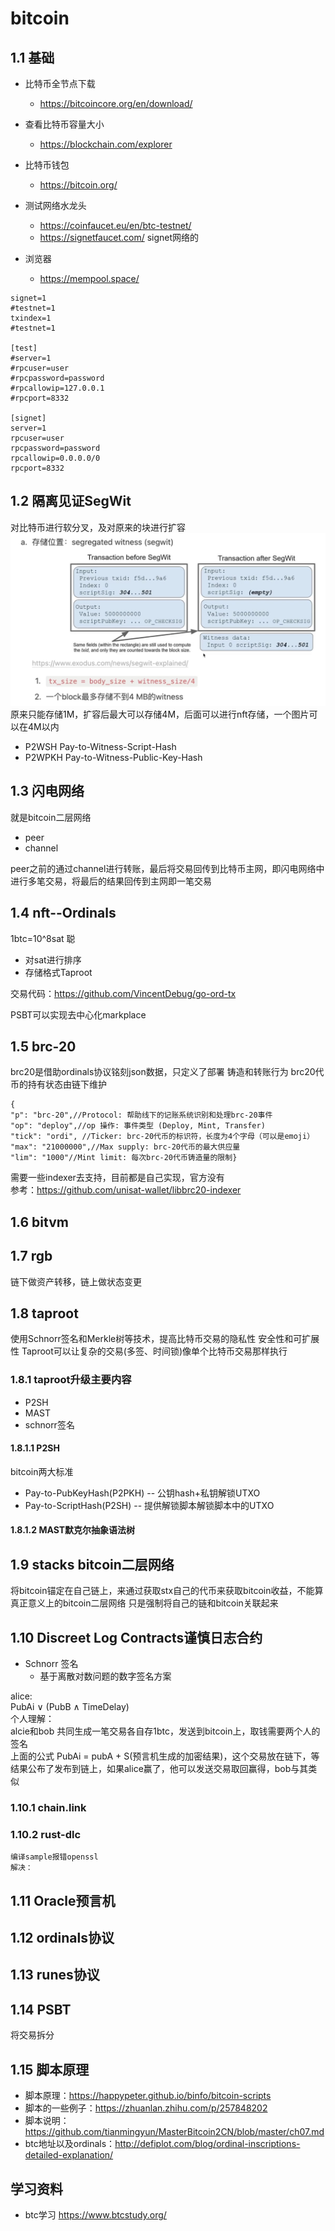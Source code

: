 # bitcoin

## 1.1 基础

+ 比特币全节点下载
  - https://bitcoincore.org/en/download/

+ 查看比特币容量大小
  - https://blockchain.com/explorer  

+ 比特币钱包
  - https://bitcoin.org/

+ 测试网络水龙头
  - https://coinfaucet.eu/en/btc-testnet/
  - https://signetfaucet.com/  signet网络的

+ 浏览器
  - https://mempool.space/

```text
signet=1
#testnet=1
txindex=1
#testnet=1

[test]
#server=1
#rpcuser=user
#rpcpassword=password
#rpcallowip=127.0.0.1
#rpcport=8332

[signet]
server=1
rpcuser=user
rpcpassword=password
rpcallowip=0.0.0.0/0
rpcport=8332
```



## 1.2 隔离见证SegWit
对比特币进行软分叉，及对原来的块进行扩容
![img.png](images/bitcoin隔离见证.png)
原来只能存储1M，扩容后最大可以存储4M，后面可以进行nft存储，一个图片可以在4M以内

+ P2WSH Pay-to-Witness-Script-Hash
+ P2WPKH Pay-to-Witness-Public-Key-Hash

## 1.3 闪电网络
就是bitcoin二层网络
+ peer
+ channel

peer之前的通过channel进行转账，最后将交易回传到比特币主网，即闪电网络中进行多笔交易，将最后的结果回传到主网即一笔交易

## 1.4 nft--Ordinals
1btc=10^8sat 聪

+ 对sat进行排序
+ 存储格式Taproot


交易代码：https://github.com/VincentDebug/go-ord-tx  


PSBT可以实现去中心化markplace


## 1.5 brc-20
brc20是借助ordinals协议铭刻json数据，只定义了部署 铸造和转账行为
brc20代币的持有状态由链下维护
```text
{  
"p": "brc-20",//Protocol: 帮助线下的记账系统识别和处理brc-20事件  
"op": "deploy",//op 操作: 事件类型 (Deploy, Mint, Transfer)  
"tick": "ordi", //Ticker: brc-20代币的标识符，长度为4个字母（可以是emoji） 
"max": "21000000",//Max supply: brc-20代币的最大供应量  
"lim": "1000"//Mint limit: 每次brc-20代币铸造量的限制}
```

需要一些indexer去支持，目前都是自己实现，官方没有  
参考：https://github.com/unisat-wallet/libbrc20-indexer  


## 1.6 bitvm


## 1.7 rgb
链下做资产转移，链上做状态变更


## 1.8 taproot
使用Schnorr签名和Merkle树等技术，提高比特币交易的隐私性 安全性和可扩展性
Taproot可以让复杂的交易(多签、时间锁)像单个比特币交易那样执行

### 1.8.1 taproot升级主要内容
+ P2SH
+ MAST
+ schnorr签名

#### 1.8.1.1 P2SH
bitcoin两大标准
+ Pay-to-PubKeyHash(P2PKH) -- 公钥hash+私钥解锁UTXO
+ Pay-to-ScriptHash(P2SH) -- 提供解锁脚本解锁脚本中的UTXO


#### 1.8.1.2 MAST默克尔抽象语法树 


## 1.9 stacks bitcoin二层网络
将bitcoin锚定在自己链上，来通过获取stx自己的代币来获取bitcoin收益，不能算真正意义上的bitcoin二层网络
只是强制将自己的链和bitcoin关联起来


## 1.10 Discreet Log Contracts谨慎日志合约

+ Schnorr 签名  
  - 基于离散对数问题的数字签名方案

alice:  
PubAi ∨ (PubB ∧ TimeDelay)  
个人理解：  
alcie和bob 共同生成一笔交易各自存1btc，发送到bitcoin上，取钱需要两个人的签名  
上面的公式 PubAi = pubA + S(预言机生成的加密结果)，这个交易放在链下，等结果公布了发布到链上，如果alice赢了，他可以发送交易取回赢得，bob与其类似  


### 1.10.1 chain.link

### 1.10.2 rust-dlc
```text
编译sample报错openssl
解决：

```

## 1.11 Oracle预言机



## 1.12 ordinals协议


## 1.13 runes协议


## 1.14 PSBT 
将交易拆分


## 1.15 脚本原理
+ 脚本原理：https://happypeter.github.io/binfo/bitcoin-scripts
+ 脚本的一些例子：https://zhuanlan.zhihu.com/p/257848202
+ 脚本说明：https://github.com/tianmingyun/MasterBitcoin2CN/blob/master/ch07.md
+ btc地址以及ordinals：http://defiplot.com/blog/ordinal-inscriptions-detailed-explanation/


## 学习资料
+ btc学习 https://www.btcstudy.org/